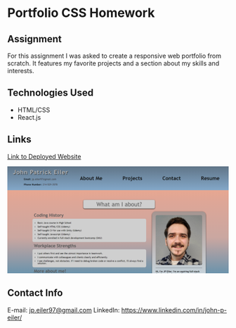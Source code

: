 # Portfolio CSS Homework

## Assignment
For this assignment I was asked to create a responsive web portfolio from scratch. It features my favorite projects and a section about my skills and interests.

## Technologies Used
- HTML/CSS
- React.js

## Links

[Link to Deployed Website](https://jpeiler97.github.io/portfolio-hw/)

![Deployed Website Screenshot](./public/assets/images/portfolio-screenshot-2.png?raw=true "Deployed Website Screenshot")

## Contact Info
E-mail: jp.eiler97@gmail.com
LinkedIn: https://www.linkedin.com/in/john-p-eiler/

